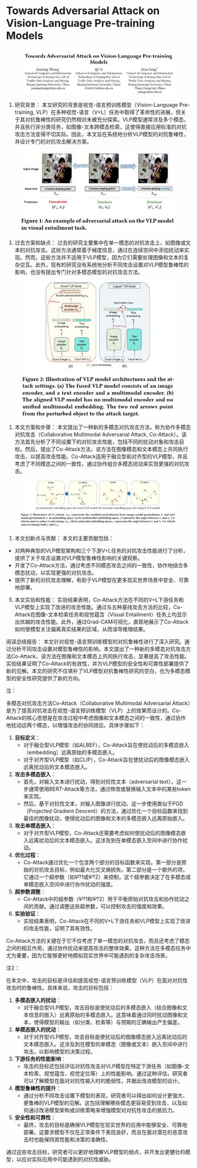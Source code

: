 # Towards Adversarial Attack on Vision-Language Pre-training Models

<figure><img src="../.gitbook/assets/image (30) (1).png" alt=""><figcaption></figcaption></figure>

1. 研究背景： 本文研究的背景是视觉-语言预训练模型（Vision-Language Pre-training, VLP）在多种视觉-语言（V+L）任务中取得了革命性的进展，但关于其对抗鲁棒性的研究仍然相对未被充分探索。VLP模型通常涉及多个模态，并且执行非分类任务，如图像-文本跨模态检索，这使得直接应用标准的对抗攻击方法变得不切实际。因此，本文旨在系统地分析VLP模型的对抗鲁棒性，并设计专门的对抗攻击解决方案。

<figure><img src="../.gitbook/assets/image (31) (1).png" alt=""><figcaption></figcaption></figure>

1. 过去方案和缺点： 过去的研究主要集中在单一模态的对抗攻击上，如图像或文本的对抗攻击。这些方法通常基于梯度信息，通过在连续空间中添加扰动来实现。然而，这些方法并不适用于VLP模型，因为它们需要处理图像和文本的复杂交互。此外，现有的研究没有系统地分析不同攻击设置对VLP模型鲁棒性的影响，也没有提出专门针对多模态模型的对抗攻击方法。

<figure><img src="../.gitbook/assets/image (32) (1).png" alt=""><figcaption></figcaption></figure>

1. 本文方案和步骤： 本文提出了一种新的多模态对抗攻击方法，称为协作多模态对抗攻击（Collaborative Multimodal Adversarial Attack, Co-Attack）。该方法首先分析了不同设置下的对抗攻击性能，包括不同的扰动对象和攻击目标。然后，提出了Co-Attack方法，该方法在图像模态和文本模态上共同执行攻击，以提高攻击性能。Co-Attack适用于融合型和对齐型的VLP模型，并且考虑了不同模态之间的一致性，通过协作组合多模态扰动来实现更强的对抗攻击。

<figure><img src="../.gitbook/assets/image (33) (1).png" alt=""><figcaption></figcaption></figure>

1. 本文创新点与贡献： 本文的主要贡献包括：

* 对两种典型的VLP模型架构和三个下游V+L任务的对抗攻击性能进行了分析，提供了关于攻击设置对VLP模型鲁棒性影响的关键观察。
* 开发了Co-Attack方法，通过考虑不同模态攻击之间的一致性，协作地结合多模态扰动，以实现更强的对抗攻击。
* 提供了新的对抗攻击理解，有助于VLP模型在更多现实世界场景中安全、可靠地部署。

5. 本文实验和性能： 实验结果表明，Co-Attack方法在不同的V+L下游任务和VLP模型上实现了改进的攻击性能。通过与五种基线攻击方法的比较，Co-Attack在图像-文本检索任务和视觉蕴含（Visual Entailment）任务上均显示出优越的攻击性能。此外，通过Grad-CAM可视化，直观地展示了Co-Attack如何使模型关注偏离真实结果的区域，从而误导推理结果。

阅读总结报告： 本文针对视觉-语言预训练模型的对抗鲁棒性进行了深入研究。通过分析不同攻击设置对模型鲁棒性的影响，本文提出了一种新的多模态对抗攻击方法Co-Attack，该方法在图像和文本模态上共同执行攻击，显著提高了攻击性能。实验结果证明了Co-Attack的有效性，并为VLP模型的安全性和可靠性部署提供了新的见解。本文的研究不仅填补了VLP模型对抗鲁棒性研究的空白，也为多模态模型的安全性研究提供了新的方向。





注：

多模态对抗攻击方法Co-Attack（Collaborative Multimodal Adversarial Attack）是为了提高对抗攻击在视觉-语言预训练模型（VLP）上的效果而设计的。Co-Attack的核心思想是在攻击过程中考虑图像和文本模态之间的一致性，通过协作地扰动这两个模态，以增强攻击的协同效应。具体步骤如下：

1. **目标定义**：
   * 对于融合型VLP模型（如ALBEF），Co-Attack旨在使扰动后的多模态嵌入（embedding）远离原始的多模态嵌入。
   * 对于对齐型VLP模型（如CLIP），Co-Attack旨在使扰动后的图像模态嵌入远离扰动后的文本模态嵌入。
2. **攻击多模态嵌入**：
   * 首先，对输入文本进行扰动，得到对抗性文本（adversarial text）。这一步通常使用BERT-Attack等方法，通过修改或替换输入文本中的某些token来实现。
   * 然后，基于对抗性文本，对输入图像进行扰动。这一步使用类似于PGD（Projected Gradient Descent）的方法，通过优化一个目标函数来找到最佳的图像扰动，使得扰动后的图像和文本的多模态嵌入远离原始嵌入。
3. **攻击单模态嵌入**：
   * 对于对齐型VLP模型，Co-Attack还需要考虑如何使扰动后的图像模态嵌入远离扰动后的文本模态嵌入。这涉及到在单模态嵌入空间中进行协作扰动。
4. **优化过程**：
   * Co-Attack通过优化一个包含两个部分的目标函数来实现。第一部分是原始的对抗攻击目标，例如最大化交叉熵损失。第二部分是一个额外的项，它通过一个超参数（如𝛹?1或𝛹?2）来控制，这个超参数决定了在多模态或单模态嵌入空间中进行协作扰动的强度。
5. **超参数调整**：
   * Co-Attack中的超参数（𝛹?1和𝛹?2）用于平衡原始对抗攻击和协作扰动之间的贡献。通过调整这些超参数，可以控制攻击的强度和效果。
6. **实验验证**：
   * 实验结果表明，Co-Attack在不同的V+L下游任务和VLP模型上实现了改进的攻击性能，证明了其有效性。

Co-Attack方法的关键在于它不仅考虑了单一模态的对抗攻击，而且还考虑了模态之间的相互作用，通过协作扰动来提高攻击的整体效果。这种方法在多模态任务中尤为重要，因为它能够更好地模拟现实世界中可能遇到的复杂攻击场景。



注2：

在本文中，攻击的目标是评估和提高视觉-语言预训练模型（VLP）在面对对抗性攻击时的鲁棒性。具体来说，攻击的目标包括：

1. **多模态嵌入的扰动**：
   * 对于融合型VLP模型，攻击目标是使扰动后的多模态嵌入（结合图像和文本信息的嵌入）远离原始的多模态嵌入。这意味着通过同时扰动图像和文本，使得模型的输出（如分类、检索等）与预期的正确输出产生偏差。
2. **单模态嵌入的扰动**：
   * 对于对齐型VLP模型，攻击目标是使扰动后的图像模态嵌入远离扰动后的文本模态嵌入。这涉及到在模型的单模态（图像或文本）嵌入空间中进行攻击，以影响模型的决策过程。
3. **下游任务的性能影响**：
   * 攻击的目标还包括评估对抗性攻击对VLP模型在特定下游任务（如图像-文本检索、视觉蕴含、视觉定位等）上的性能影响。通过这种评估，研究者可以了解模型在面对对抗性输入时的脆弱性，并据此改进模型的设计。
4. **模型鲁棒性的提升**：
   * 通过分析不同攻击设置下模型的表现，研究者可以得出如何设计更强大、更鲁棒的VLP模型的见解。这包括理解哪些模态更容易受到攻击，以及如何通过改进模型架构或训练策略来增强模型对对抗性攻击的抵抗力。
5. **安全性和可靠性**：
   * 最终，攻击的目标是确保VLP模型在现实世界的应用中能够安全、可靠地部署。这要求模型不仅在正常条件下表现良好，而且在面对潜在的恶意攻击时也能保持其性能和决策的准确性。

通过这些攻击目标，研究者可以更好地理解VLP模型的弱点，并开发出更健壮的模型，以应对实际应用中可能遇到的对抗性威胁。
